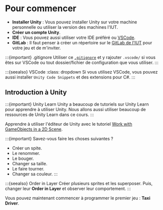 # Pour commencer

- **Installer Unity** : Vous pouvez installer Unity sur votre machine personnelle ou utiliser la version des machines l'IUT.
- **Créer un compte Unity**.
- **IDE** : Vous pouvez aussi utiliser votre IDE préféré ou [VSCode](https://learn.unity.com/tutorial/get-started-with-scripts?uv=2021.3).
- **GitLab** : Il faut penser à créer un répertoire sur le [GitLab de l'IUT](git.iut-orsay.fr) pour votre jeu et de m'inviter.

:::{important} .gitignore
Utiliser ce [`.gitignore`](https://github.com/github/gitignore/blob/main/Unity.gitignore) et y rajouter `.vscode/` si vous êtes sur VSCode ou tout dossier/fichier de configuration que vous utiliser.
:::

:::{seealso} VSCode
:class: dropdown
Si vous utilisez VSCode, vous pouvez aussi installer `Unity Code Snippets` et des extensions pour C#. 
:::


## Introduction à Unity

:::{important} Unity Learn
Unity a beaucoup de tutoriels sur Unity Learn pour apprendre à utiliser Unity. Nous allons aussi utiliser beaucoup de ressources de Unity Learn dans ce cours.
:::

Apprendre à utiliser l'éditeur de Unity avec le tutoriel [Work with GameObjects in a 2D Scene](https://learn.unity.com/tutorial/work-with-gameobjects-in-a-2d-scene?uv=2021.3).

:::{important} Savez-vous faire les choses suivantes ?
- Créer un spite.
- Le renommer. 
- Le bouger. 
- Changer sa taille. 
- Le faire tourner.
- Changer sa couleur.
:::

:::{seealso} Order in Layer
Créer plusieurs sprites et les superposer. Puis, changer leur **Order in Layer** et observer leur comportement.
:::

Vous pouvez maintenant commencer à programmer le premier jeu : **Taxi Driver**.

